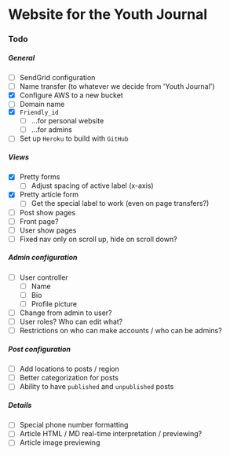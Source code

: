 # Website for the Youth Journal

### Todo

##### General
- [ ] SendGrid configuration
- [ ] Name transfer (to whatever we decide from 'Youth Journal')
- [x] Configure AWS to a new bucket
- [ ] Domain name
- [x] `Friendly_id`
  - [ ] ...for personal website
  - [ ] ...for admins
- [ ] Set up `Heroku` to build with `GitHub`

##### Views
- [x] Pretty forms
  -  [ ] Adjust spacing of active label (x-axis)
- [x] Pretty article form
  - [ ] Get the special label to work (even on page transfers?)
- [ ] Post show pages
- [ ] Front page?
- [ ] User show pages
- [ ] Fixed nav only on scroll up, hide on scroll down?

##### Admin configuration
- [ ] User controller
  - [ ] Name
  - [ ] Bio
  - [ ] Profile picture
- [ ] Change from admin to user?
- [ ] User roles? Who can edit what?
- [ ] Restrictions on who can make accounts / who can be admins?

##### Post configuration
- [ ] Add locations to posts / region
- [ ] Better categorization for posts
- [ ] Ability to have `published` and `unpublished` posts

##### Details
- [ ] Special phone number formatting
- [ ] Article HTML / MD real-time interpretation / previewing?
- [ ] Article image previewing
